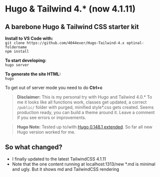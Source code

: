 # Hugo & Tailwind 4.* (now 4.1.11)

## A barebone Hugo & Tailwind CSS starter kit

**Install to VS Code with:**  
`git clone https://github.com/4044ever/Hugo-Tailwind-4.x optinal-foldername`  
`npm install`

**To start developing:**  
`hugo server`

**To generate the site HTML:**  
`hugo`

To get out of server mode you need to do **Ctrl+c** 

> **Disclaimer:** This is my personal try with Hugo and Tailwind 4.0.* To me it looks like all functions work, classes get updated, a correct `/public/` folder with purged, minified style*.css gets created. Seems production ready, you can build a theme around it. Leave a comment if you see errors or improvements. 

> **Hugo Note:** Tested up to/with [Hugo 0.148.1 extended](https://github.com/gohugoio/hugo/releases/tag/v0.148.1). So far all new Hugo version worked for me.

## So what changed?
* I finally updated to the latest TailwindCSS 4.1.11
* Note that the one content running at localhost:1313/new *.md is minimal and ugly. But it shows md and TailwindCSS rendering
